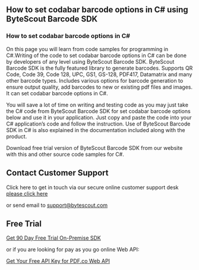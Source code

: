 ## How to set codabar barcode options in C# using ByteScout Barcode SDK

### How to set codabar barcode options in C#

On this page you will learn from code samples for programming in C#.Writing of the code to set codabar barcode options in C# can be done by developers of any level using ByteScout Barcode SDK. ByteScout Barcode SDK is the fully featured library to generate barcodes. Supports QR Code, Code 39, Code 128, UPC, GS1, GS-128, PDF417, Datamatrix and many other barcode types. Includes various options for barcode generation to ensure output quality, add barcodes to new or existing pdf files and images. It can set codabar barcode options in C#.

You will save a lot of time on writing and testing code as you may just take the C# code from ByteScout Barcode SDK for set codabar barcode options below and use it in your application. Just copy and paste the code into your C# application’s code and follow the instruction. Use of ByteScout Barcode SDK in C# is also explained in the documentation included along with the product.

Download free trial version of ByteScout Barcode SDK from our website with this and other source code samples for C#.

## Contact Customer Support

Click here to get in touch via our secure online customer support desk [please click here](https://bytescout.zendesk.com/hc/en-us/requests/new?subject=ByteScout%20Barcode%20SDK%20Question)

or send email to [support@bytescout.com](mailto:support@bytescout.com?subject=ByteScout%20Barcode%20SDK%20Question) 

## Free Trial

[Get 90 Day Free Trial On-Premise SDK](https://bytescout.com/download/web-installer?utm_source=github-readme)

or if you are looking for pay as you go online Web API:

[Get Your Free API Key for PDF.co Web API](https://pdf.co/documentation/api?utm_source=github-readme)